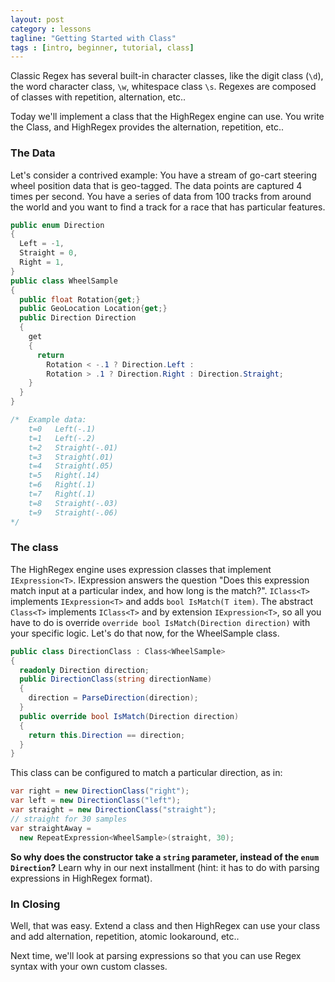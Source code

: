 ```yaml
---
layout: post
category : lessons
tagline: "Getting Started with Class"
tags : [intro, beginner, tutorial, class]
---
```

Classic Regex has several built-in character classes, like the digit class (`\d`), the word character class, `\w`, whitespace class `\s`.  Regexes are composed of classes with repetition, alternation, etc..

Today we'll implement a class that the HighRegex engine can use.  You write the Class, and HighRegex provides the alternation, repetition, etc..

### The Data
Let's consider a contrived example: You have a stream of go-cart steering wheel position data that is geo-tagged.  The data points are captured 4 times per second.  You have a series of data from 100 tracks from around the world and you want to find a track for a race that has particular features.

```c#
public enum Direction
{
  Left = -1,
  Straight = 0,
  Right = 1,
}
public class WheelSample
{
  public float Rotation{get;}
  public GeoLocation Location{get;}
  public Direction Direction
  {
    get
    {
      return
        Rotation < -.1 ? Direction.Left :
        Rotation > .1 ? Direction.Right : Direction.Straight;
    }
  }
}

/*  Example data:
    t=0   Left(-.1)
    t=1   Left(-.2)
    t=2   Straight(-.01)
    t=3   Straight(.01)
    t=4   Straight(.05)
    t=5   Right(.14)
    t=6   Right(.1)
    t=7   Right(.1)
    t=8   Straight(-.03)
    t=9   Straight(-.06)
*/
```

### The class

The HighRegex engine uses expression classes that implement `IExpression<T>`.  IExpression answers the question "Does this expression match input at a particular index, and how long is the match?".  `IClass<T>` implements `IExpression<T>` and adds `bool IsMatch(T item)`.  The abstract `Class<T>` implements `IClass<T>` and by extension `IExpression<T>`, so all you have to do is override `override bool IsMatch(Direction direction)` with your specific logic.  Let's do that now, for the WheelSample class.

```c#
public class DirectionClass : Class<WheelSample>
{
  readonly Direction direction;
  public DirectionClass(string directionName)
  {
    direction = ParseDirection(direction);
  }
  public override bool IsMatch(Direction direction)
  {
    return this.Direction == direction;
  }
}

```

This class can be configured to match a particular direction, as in:

```c#
var right = new DirectionClass("right");
var left = new DirectionClass("left");
var straight = new DirectionClass("straight");
// straight for 30 samples
var straightAway =
  new RepeatExpression<WheelSample>(straight, 30);
```

__So why does the constructor take a `string` parameter, instead of the `enum Direction`?__  Learn why in our next installment (hint: it has to do with parsing expressions in HighRegex format).

### In Closing

Well, that was easy.  Extend a class and then HighRegex can use your class and add alternation, repetition, atomic lookaround, etc..

Next time, we'll look at parsing expressions so that you can use Regex syntax with your own custom classes.

